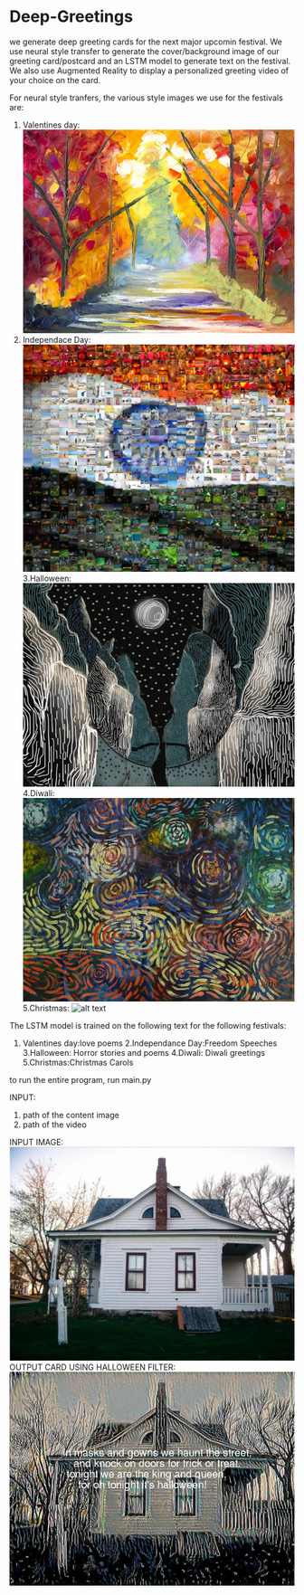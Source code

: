 # Deep-Greetings
we generate deep greeting cards for the next major upcomin festival.
We use neural style transfer to generate the cover/background image of our greeting card/postcard and an LSTM model to generate text on the festival. 
We also use Augmented Reality to display a personalized greeting video of your choice on the card.

For neural style tranfers, the various style images we use for the festivals are:
1. Valentines day:
![alt text](style_images/romantic.jpg "Input image")
2. Independace Day:
![alt text](style_images/indian-flag-collage.jpg "Input image")
3.Halloween:
![alt text](style_images/scary.jpg "Input image")
4.Diwali:
![alt text](style_images/diwali.jpg "Input image")
5.Christmas:
![alt text](style_images/chritmas.jpg "Input image")

The LSTM model is trained on the following text for the following festivals:
1. Valentines day:love poems
2.Independance Day:Freedom Speeches
3.Halloween: Horror stories and poems
4.Diwali: Diwali greetings
5.Christmas:Christmas Carols

to run the entire program, run main.py

INPUT:
1. path of the content image
2. path of the video

INPUT IMAGE:
![alt text](content_image/ss.png "Input image")
OUTPUT CARD USING HALLOWEEN FILTER:
![alt text](style_text.jpg "Output Image")
